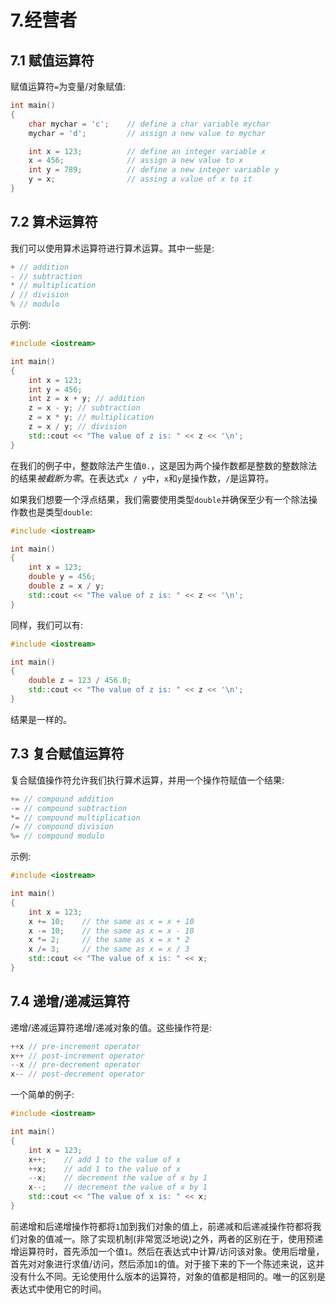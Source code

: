 # 7.经营者

## 7.1 赋值运算符

赋值运算符`=`为变量/对象赋值:

```cpp
int main()
{
    char mychar = 'c';    // define a char variable mychar
    mychar = 'd';         // assign a new value to mychar

    int x = 123;          // define an integer variable x
    x = 456;              // assign a new value to x
    int y = 789;          // define a new integer variable y
    y = x;                // assing a value of x to it
}

```

## 7.2 算术运算符

我们可以使用算术运算符进行算术运算。其中一些是:

```cpp
+ // addition
- // subtraction
* // multiplication
/ // division
% // modulo

```

示例:

```cpp
#include <iostream>

int main()
{
    int x = 123;
    int y = 456;
    int z = x + y; // addition
    z = x - y; // subtraction
    z = x * y; // multiplication
    z = x / y; // division
    std::cout << "The value of z is: " << z << '\n';
}

```

在我们的例子中，整数除法产生值`0.`，这是因为两个操作数都是整数的整数除法的结果*被截断为零*。在表达式`x / y`中，`x`和`y`是操作数，`/`是运算符。

如果我们想要一个浮点结果，我们需要使用类型`double`并确保至少有一个除法操作数也是类型`double`:

```cpp
#include <iostream>

int main()
{
    int x = 123;
    double y = 456;
    double z = x / y;
    std::cout << "The value of z is: " << z << '\n';
}

```

同样，我们可以有:

```cpp
#include <iostream>

int main()
{
    double z = 123 / 456.0;
    std::cout << "The value of z is: " << z << '\n';
}

```

结果是一样的。

## 7.3 复合赋值运算符

复合赋值操作符允许我们执行算术运算，并用一个操作符赋值一个结果:

```cpp
+= // compound addition
-= // compound subtraction
*= // compound multiplication
/= // compound division
%= // compound modulo

```

示例:

```cpp
#include <iostream>

int main()
{
    int x = 123;
    x += 10;    // the same as x = x + 10
    x -= 10;    // the same as x = x - 10
    x *= 2;     // the same as x = x * 2
    x /= 3;     // the same as x = x / 3
    std::cout << "The value of x is: " << x;
}

```

## 7.4 递增/递减运算符

递增/递减运算符递增/递减对象的值。这些操作符是:

```cpp
++x // pre-increment operator
x++ // post-increment operator
--x // pre-decrement operator
x-- // post-decrement operator

```

一个简单的例子:

```cpp
#include <iostream>

int main()
{
    int x = 123;
    x++;    // add 1 to the value of x
    ++x;    // add 1 to the value of x
    --x;    // decrement the value of x by 1
    x--;    // decrement the value of x by 1
    std::cout << "The value of x is: " << x;
}

```

前递增和后递增操作符都将`1`加到我们对象的值上，前递减和后递减操作符都将我们对象的值减一。除了实现机制(非常宽泛地说)之外，两者的区别在于，使用预递增运算符时，首先添加一个值`1`。然后在表达式中计算/访问该对象。使用后增量，首先对对象进行求值/访问，然后添加`1`的值。对于接下来的下一个陈述来说，这并没有什么不同。无论使用什么版本的运算符，对象的值都是相同的。唯一的区别是表达式中使用它的时间。